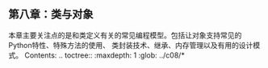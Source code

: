 ## 第八章：类与对象 ##
本章主要关注点的是和类定义有关的常见编程模型。包括让对象支持常见的Python特性、特殊方法的使用、
类封装技术、继承、内存管理以及有用的设计模式。
Contents:
.. toctree::
   :maxdepth: 1
   :glob:
   ../c08/*
